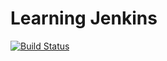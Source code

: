 # Learning Jenkins
[![Build Status](http://ofsen.io:32769/buildStatus/icon?job=deployment)](https://jenkins.ofsen.io/job/deployment/)
